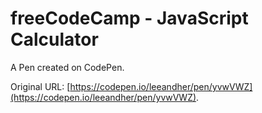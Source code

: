 # freeCodeCamp - JavaScript Calculator

A Pen created on CodePen.

Original URL: [https://codepen.io/leeandher/pen/yvwVWZ](https://codepen.io/leeandher/pen/yvwVWZ).

